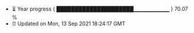 - ⏳ Year progress { █████████████████████▁▁▁▁▁▁▁▁▁ } 70.07 %
- ⏰ Updated on Mon, 13 Sep 2021 18:24:17 GMT

